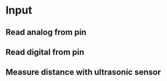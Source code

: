 # Input

## Read analog from pin

[](block/read_analog_iframe.html ':include :type=iframe position=relative width=100% height=100%' )

## Read digital from pin

[](block/read_digital_iframe.html ':include :type=iframe position=relative width=100% height=230px' )

## Measure distance with ultrasonic sensor

[](block/ultrasonic_sensor_iframe.html ':include :type=iframe position=relative width=100% height=100%' )

